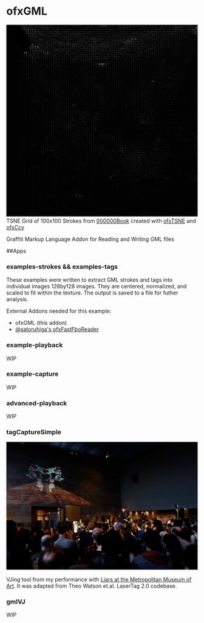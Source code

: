 # ofxGML
![TSNE Grid of 100000 GML Strokes](art/tsne_grid_gml.png)
TSNE Grid of 100x100 Strokes from [000000Book](http://000000book.com/) created with [ofxTSNE](https://github.com/genekogan/ofxTSNE) and [ofxCcv](https://github.com/kylemcdonald/ofxCcv)

Graffiti Markup Language Addon for Reading and Writing GML files  

##Apps

### examples-strokes && examples-tags

These examples were written to extract GML strokes and tags into individual images 128by128 images.  They are centered, normalized, and scaled to fit within the texture.  The output is saved to a file for futher analysis.

External Addons needed for this example:
- ofxGML (this addon)
- [@satoruhiga's ofxFastFboReader](https://github.com/satoruhiga/ofxFastFboReader)



### example-playback

WIP

### example-capture

WIP

### advanced-playback

WIP

### tagCaptureSimple

![Liars@theMet](art/Liars@theMet-46.jpg)

VJing tool from my performance with [Liars at the Metropolitan Museum of Art](http://makeitdoathing.com/index.php/2013---liars-/).  It was adapted from Theo Watson et.al. LaserTag 2.0 codebase. 

### gmlVJ

WIP

